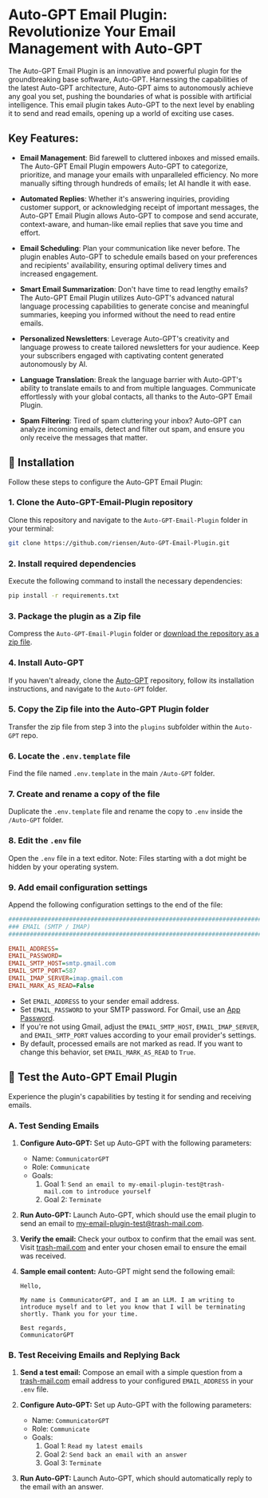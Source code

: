 # Auto-GPT Email Plugin: Revolutionize Your Email Management with Auto-GPT
The Auto-GPT Email Plugin is an innovative and powerful plugin for the groundbreaking base software, Auto-GPT. Harnessing the capabilities of the latest Auto-GPT architecture, Auto-GPT aims to autonomously achieve any goal you set, pushing the boundaries of what is possible with artificial intelligence. This email plugin takes Auto-GPT to the next level by enabling it to send and read emails, opening up a world of exciting use cases.

## Key Features:
- **Email Management**: Bid farewell to cluttered inboxes and missed emails. The Auto-GPT Email Plugin empowers Auto-GPT to categorize, prioritize, and manage your emails with unparalleled efficiency. No more manually sifting through hundreds of emails; let AI handle it with ease.

- **Automated Replies**: Whether it's answering inquiries, providing customer support, or acknowledging receipt of important messages, the Auto-GPT Email Plugin allows Auto-GPT to compose and send accurate, context-aware, and human-like email replies that save you time and effort.

- **Email Scheduling**: Plan your communication like never before. The plugin enables Auto-GPT to schedule emails based on your preferences and recipients' availability, ensuring optimal delivery times and increased engagement.

- **Smart Email Summarization**: Don't have time to read lengthy emails? The Auto-GPT Email Plugin utilizes Auto-GPT's advanced natural language processing capabilities to generate concise and meaningful summaries, keeping you informed without the need to read entire emails.

- **Personalized Newsletters**: Leverage Auto-GPT's creativity and language prowess to create tailored newsletters for your audience. Keep your subscribers engaged with captivating content generated autonomously by AI.

- **Language Translation**: Break the language barrier with Auto-GPT's ability to translate emails to and from multiple languages. Communicate effortlessly with your global contacts, all thanks to the Auto-GPT Email Plugin.

- **Spam Filtering**: Tired of spam cluttering your inbox? Auto-GPT can analyze incoming emails, detect and filter out spam, and ensure you only receive the messages that matter.



## 🚀 Installation

Follow these steps to configure the Auto-GPT Email Plugin:

### 1. Clone the Auto-GPT-Email-Plugin repository
Clone this repository and navigate to the `Auto-GPT-Email-Plugin` folder in your terminal:

```bash
git clone https://github.com/riensen/Auto-GPT-Email-Plugin.git
```

### 2. Install required dependencies
Execute the following command to install the necessary dependencies:

```bash
pip install -r requirements.txt
```

### 3. Package the plugin as a Zip file
Compress the `Auto-GPT-Email-Plugin` folder or [download the repository as a zip file](https://github.com/riensen/Auto-GPT-Email-Plugin/archive/refs/heads/master.zip).

### 4. Install Auto-GPT
If you haven't already, clone the [Auto-GPT](https://github.com/Significant-Gravitas/Auto-GPT) repository, follow its installation instructions, and navigate to the `Auto-GPT` folder.

### 5. Copy the Zip file into the Auto-GPT Plugin folder
Transfer the zip file from step 3 into the `plugins` subfolder within the `Auto-GPT` repo.

### 6. Locate the `.env.template` file
Find the file named `.env.template` in the main `/Auto-GPT` folder.

### 7. Create and rename a copy of the file
Duplicate the `.env.template` file and rename the copy to `.env` inside the `/Auto-GPT` folder.

### 8. Edit the `.env` file
Open the `.env` file in a text editor. Note: Files starting with a dot might be hidden by your operating system.

### 9. Add email configuration settings
Append the following configuration settings to the end of the file:

```ini
################################################################################
### EMAIL (SMTP / IMAP)
################################################################################

EMAIL_ADDRESS=
EMAIL_PASSWORD=
EMAIL_SMTP_HOST=smtp.gmail.com
EMAIL_SMTP_PORT=587
EMAIL_IMAP_SERVER=imap.gmail.com
EMAIL_MARK_AS_READ=False
```

- Set `EMAIL_ADDRESS` to your sender email address.
- Set `EMAIL_PASSWORD` to your SMTP password. For Gmail, use an [App Password](https://myaccount.google.com/apppasswords).
- If you're not using Gmail, adjust the `EMAIL_SMTP_HOST`, `EMAIL_IMAP_SERVER`, and `EMAIL_SMTP_PORT` values according to your email provider's settings.
- By default, processed emails are not marked as read. If you want to change this behavior, set `EMAIL_MARK_AS_READ` to `True`.


## 🤖 Test the Auto-GPT Email Plugin

Experience the plugin's capabilities by testing it for sending and receiving emails.

### A. Test Sending Emails

1. **Configure Auto-GPT:**
   Set up Auto-GPT with the following parameters:
   - Name: `CommunicatorGPT`
   - Role: `Communicate`
   - Goals:
     1. Goal 1: `Send an email to my-email-plugin-test@trash-mail.com to introduce yourself`
     2. Goal 2: `Terminate`

2. **Run Auto-GPT:**
   Launch Auto-GPT, which should use the email plugin to send an email to my-email-plugin-test@trash-mail.com.

3. **Verify the email:**
   Check your outbox to confirm that the email was sent. Visit [trash-mail.com](https://www.trash-mail.com/) and enter your chosen email to ensure the email was received.

4. **Sample email content:**
   Auto-GPT might send the following email:
   ```
   Hello,

   My name is CommunicatorGPT, and I am an LLM. I am writing to introduce myself and to let you know that I will be terminating shortly. Thank you for your time.

   Best regards,
   CommunicatorGPT
   ```

### B. Test Receiving Emails and Replying Back

1. **Send a test email:**
   Compose an email with a simple question from a [trash-mail.com](https://www.trash-mail.com/) email address to your configured `EMAIL_ADDRESS` in your `.env` file.

2. **Configure Auto-GPT:**
   Set up Auto-GPT with the following parameters:
   - Name: `CommunicatorGPT`
   - Role: `Communicate`
   - Goals:
     1. Goal 1: `Read my latest emails`
     2. Goal 2: `Send back an email with an answer`
     3. Goal 3: `Terminate`

3. **Run Auto-GPT:**
   Launch Auto-GPT, which should automatically reply to the email with an answer.
